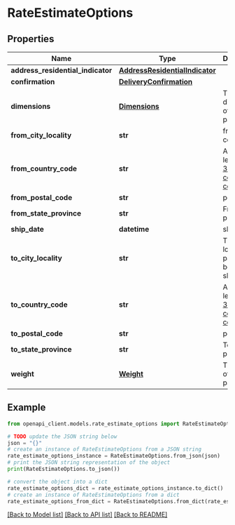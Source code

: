 # RateEstimateOptions


## Properties

Name | Type | Description | Notes
------------ | ------------- | ------------- | -------------
**address_residential_indicator** | [**AddressResidentialIndicator**](AddressResidentialIndicator.md) |  | [optional] 
**confirmation** | [**DeliveryConfirmation**](DeliveryConfirmation.md) |  | [optional] 
**dimensions** | [**Dimensions**](Dimensions.md) | The dimensions of the package | [optional] 
**from_city_locality** | **str** | from postal code | [optional] 
**from_country_code** | **str** | A two-letter [ISO 3166-1 country code](https://en.wikipedia.org/wiki/ISO_3166-1)  | [optional] 
**from_postal_code** | **str** | postal code | [optional] 
**from_state_province** | **str** | From state province | [optional] 
**ship_date** | **datetime** | ship date | [optional] 
**to_city_locality** | **str** | The city locality the package is being shipped to | [optional] 
**to_country_code** | **str** | A two-letter [ISO 3166-1 country code](https://en.wikipedia.org/wiki/ISO_3166-1)  | [optional] 
**to_postal_code** | **str** | postal code | [optional] 
**to_state_province** | **str** | To state province | [optional] 
**weight** | [**Weight**](Weight.md) | The weight of the package | [optional] 

## Example

```python
from openapi_client.models.rate_estimate_options import RateEstimateOptions

# TODO update the JSON string below
json = "{}"
# create an instance of RateEstimateOptions from a JSON string
rate_estimate_options_instance = RateEstimateOptions.from_json(json)
# print the JSON string representation of the object
print(RateEstimateOptions.to_json())

# convert the object into a dict
rate_estimate_options_dict = rate_estimate_options_instance.to_dict()
# create an instance of RateEstimateOptions from a dict
rate_estimate_options_from_dict = RateEstimateOptions.from_dict(rate_estimate_options_dict)
```
[[Back to Model list]](../README.md#documentation-for-models) [[Back to API list]](../README.md#documentation-for-api-endpoints) [[Back to README]](../README.md)


